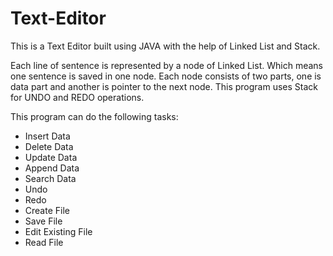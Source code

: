 # Text-Editor
This is a Text Editor built using JAVA with the help of Linked List and Stack. 

Each line of sentence is represented by a node of Linked List. Which means one sentence is saved in one node.
Each node consists of two parts, one is data part and another is pointer to the next node.
This program uses Stack for UNDO and REDO operations.

This program can do the following tasks:

* Insert Data
* Delete Data
* Update Data
* Append Data
* Search Data
* Undo
* Redo
* Create File
* Save File
* Edit Existing File
* Read File

